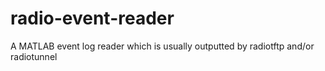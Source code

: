 radio-event-reader
==================

A MATLAB event log reader which is usually outputted by radiotftp and/or radiotunnel